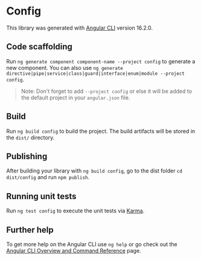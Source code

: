 # Config

This library was generated with [Angular CLI](https://github.com/angular/angular-cli) version 16.2.0.

## Code scaffolding

Run `ng generate component component-name --project config` to generate a new component. You can also use `ng generate directive|pipe|service|class|guard|interface|enum|module --project config`.
> Note: Don't forget to add `--project config` or else it will be added to the default project in your `angular.json` file. 

## Build

Run `ng build config` to build the project. The build artifacts will be stored in the `dist/` directory.

## Publishing

After building your library with `ng build config`, go to the dist folder `cd dist/config` and run `npm publish`.

## Running unit tests

Run `ng test config` to execute the unit tests via [Karma](https://karma-runner.github.io).

## Further help

To get more help on the Angular CLI use `ng help` or go check out the [Angular CLI Overview and Command Reference](https://angular.io/cli) page.
